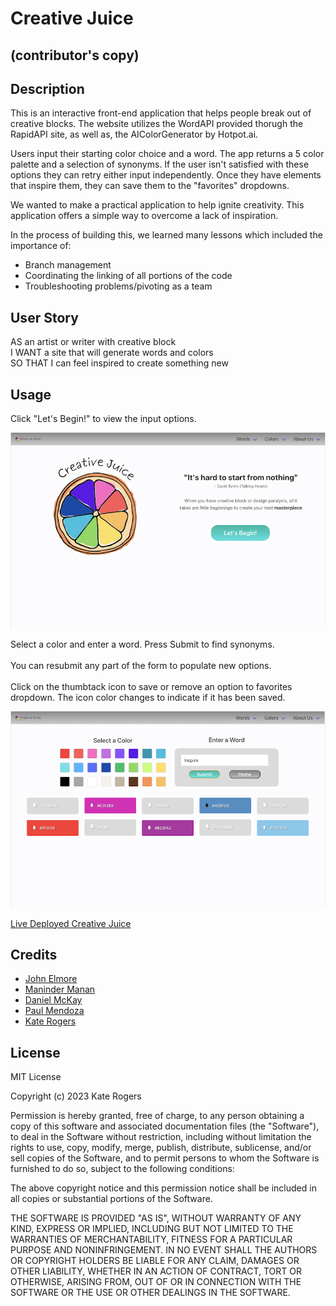 # Creative Juice
## (contributor's copy)

## Description

This is an interactive front-end application that helps people break out of creative blocks. The website utilizes the WordAPI provided thorugh the RapidAPI site, as well as, the AIColorGenerator by Hotpot.ai.

Users input their starting color choice and a word. The app returns a 5 color palette and a selection of synonyms. If the user isn't satisfied with these options they can retry either input independently. Once they have elements that inspire them, they can save them to the "favorites" dropdowns.

We wanted to make a practical application to help ignite creativity. This application offers a simple way to overcome a lack of inspiration.

In the process of building this, we learned many lessons which included the importance of:
- Branch management
- Coordinating the linking of all portions of the code
- Troubleshooting problems/pivoting as a team

## User Story

AS an artist or writer with creative block<br>
I WANT a site that will generate words and colors<br>
SO THAT I can feel inspired to create something new
## Usage

Click "Let's Begin!" to view the input options.

![Screenshot of Landing Page](assets/images/CJ%20Landing.png)

Select a color and enter a word. Press Submit to find synonyms.<br><br>
You can resubmit any part of the form to populate new options.<br><br>
Click on the thumbtack icon to save or remove an option to favorites dropdown. The icon color changes to indicate if it has been saved.

![Screenshot of Inputs and Results Page](assets/images/CJ%20Submit.png)

[Live Deployed Creative Juice](https://katemcro.github.io/creativeJuice/)

## Credits

- [John Elmore](https://github.com/Letmego1st) 
- [Maninder Manan](https://github.com/ManinderManan)
- [Daniel McKay](https://github.com/DanielFMcKay)
- [Paul Mendoza](https://github.com/pvmend)
- [Kate Rogers](https://github.com/KateMcRo)

## License

MIT License

Copyright (c) 2023 Kate Rogers

Permission is hereby granted, free of charge, to any person obtaining a copy
of this software and associated documentation files (the "Software"), to deal
in the Software without restriction, including without limitation the rights
to use, copy, modify, merge, publish, distribute, sublicense, and/or sell
copies of the Software, and to permit persons to whom the Software is
furnished to do so, subject to the following conditions:

The above copyright notice and this permission notice shall be included in all
copies or substantial portions of the Software.

THE SOFTWARE IS PROVIDED "AS IS", WITHOUT WARRANTY OF ANY KIND, EXPRESS OR
IMPLIED, INCLUDING BUT NOT LIMITED TO THE WARRANTIES OF MERCHANTABILITY,
FITNESS FOR A PARTICULAR PURPOSE AND NONINFRINGEMENT. IN NO EVENT SHALL THE
AUTHORS OR COPYRIGHT HOLDERS BE LIABLE FOR ANY CLAIM, DAMAGES OR OTHER
LIABILITY, WHETHER IN AN ACTION OF CONTRACT, TORT OR OTHERWISE, ARISING FROM,
OUT OF OR IN CONNECTION WITH THE SOFTWARE OR THE USE OR OTHER DEALINGS IN THE
SOFTWARE.
